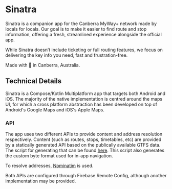 # Sinatra
Sinatra is a companion app for the Canberra MyWay+ network made by locals for locals. Our goal is to 
make it easier to find route and stop information, offering a fresh, streamlined experience alongside 
the official app.

While Sinatra doesn’t include ticketing or full routing features, we focus on delivering the key info 
you need, fast and frustration-free.

Made with 🩷 in Canberra, Australia.

## Technical Details
Sinatra is a Compose/Kotlin Multiplatform app that targets both Android and iOS. The majority of the
native implementation is centred around the maps UI, for which a cross platform abstraction has been
developed on top of Android's Google Maps and iOS's Apple Maps.

### API
The app uses two different APIs to provide content and address resolution respectively. Content (such
as routes, stops, timetables, etc) are provided by a statically generated API based on the publically
available GTFS data. The script for generating that can be found [here](https://github.com/emilymclean/gtfs-api).
This script also generates the custom byte format used for in-app navigation.

To resolve addresses, [Nominatim](https://nominatim.openstreetmap.org/ui/search.html) is used.

Both APIs are configured through Firebase Remote Config, although another implementation may
be provided.